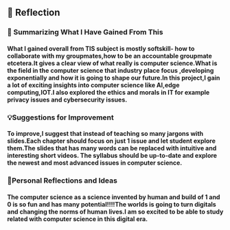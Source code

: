 <h2>🌟 Reflection</h2>  
 <h3> 📘 Summarizing What I Have Gained From This </h3>
<h4>What I gained overall from TIS subject is mostly softskill- how to collaborate with 
my groupmates,how to be an accountable groupmate etcetera.It gives a clear view of what
  really is computer science.What is the field in the computer science that industry place 
  focus ,developing exponentially and how it is going to shape our future.In this project,I
  gain a lot of exciting insights into computer science like AI,edge computing,IOT.I also
  explored the ethics and morals in IT for example privacy issues and cybersecurity issues.
  
</h4>

 <h3>💡Suggestions for Improvement </h3>
<h4>To improve,I suggest that instead of teaching so many jargons with slides.Each chapter
  should focus on just 1 issue and let student explore them.The slides that has
  many words can be replaced with intuitive and interesting short videos.
  The syllabus should be up-to-date and explore the newest and most advanced issues 
  in computer science.
</h4>

 <h3> 🤔Personal Reflections and Ideas  </h3>
<h4>The computer science as a science invented by human and build of 1 and 0 is so fun and
has many potential!!!!The worlds is going to turn digitals and changing the norms of human 
  lives.I am so excited to be able to study related with computer science in this
  digital era.
</h4>
